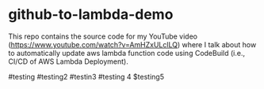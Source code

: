 # github-to-lambda-demo

This repo contains the source code for my YouTube video (https://www.youtube.com/watch?v=AmHZxULclLQ) where I talk about how to automatically update aws lambda function code using CodeBuild (i.e., CI/CD of AWS Lambda Deployment).


#testing
#testing2
#testin3
#testing 4
$testing5 
